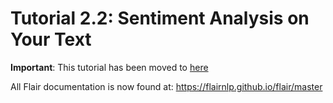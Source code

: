 # Tutorial 2.2: Sentiment Analysis on Your Text

**Important**: This tutorial has been moved to [here](https://flairnlp.github.io/flair/master/tutorial/tutorial-basics/tagging-sentiment.html)

All Flair documentation is now found at: https://flairnlp.github.io/flair/master
